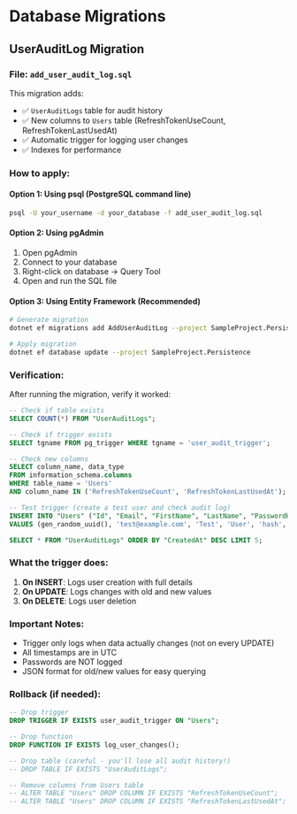 # Database Migrations

## UserAuditLog Migration

### File: `add_user_audit_log.sql`

This migration adds:
- ✅ `UserAuditLogs` table for audit history
- ✅ New columns to `Users` table (RefreshTokenUseCount, RefreshTokenLastUsedAt)
- ✅ Automatic trigger for logging user changes
- ✅ Indexes for performance

### How to apply:

#### Option 1: Using psql (PostgreSQL command line)
```bash
psql -U your_username -d your_database -f add_user_audit_log.sql
```

#### Option 2: Using pgAdmin
1. Open pgAdmin
2. Connect to your database
3. Right-click on database → Query Tool
4. Open and run the SQL file

#### Option 3: Using Entity Framework (Recommended)
```bash
# Generate migration
dotnet ef migrations add AddUserAuditLog --project SampleProject.Persistence

# Apply migration
dotnet ef database update --project SampleProject.Persistence
```

### Verification:

After running the migration, verify it worked:

```sql
-- Check if table exists
SELECT COUNT(*) FROM "UserAuditLogs";

-- Check if trigger exists
SELECT tgname FROM pg_trigger WHERE tgname = 'user_audit_trigger';

-- Check new columns
SELECT column_name, data_type 
FROM information_schema.columns 
WHERE table_name = 'Users' 
AND column_name IN ('RefreshTokenUseCount', 'RefreshTokenLastUsedAt');

-- Test trigger (create a test user and check audit log)
INSERT INTO "Users" ("Id", "Email", "FirstName", "LastName", "PasswordHash", "PasswordSalt")
VALUES (gen_random_uuid(), 'test@example.com', 'Test', 'User', 'hash', 'salt');

SELECT * FROM "UserAuditLogs" ORDER BY "CreatedAt" DESC LIMIT 5;
```

### What the trigger does:

1. **On INSERT**: Logs user creation with full details
2. **On UPDATE**: Logs changes with old and new values
3. **On DELETE**: Logs user deletion

### Important Notes:

- Trigger only logs when data actually changes (not on every UPDATE)
- All timestamps are in UTC
- Passwords are NOT logged
- JSON format for old/new values for easy querying

### Rollback (if needed):

```sql
-- Drop trigger
DROP TRIGGER IF EXISTS user_audit_trigger ON "Users";

-- Drop function
DROP FUNCTION IF EXISTS log_user_changes();

-- Drop table (careful - you'll lose all audit history!)
-- DROP TABLE IF EXISTS "UserAuditLogs";

-- Remove columns from Users table
-- ALTER TABLE "Users" DROP COLUMN IF EXISTS "RefreshTokenUseCount";
-- ALTER TABLE "Users" DROP COLUMN IF EXISTS "RefreshTokenLastUsedAt";
```
